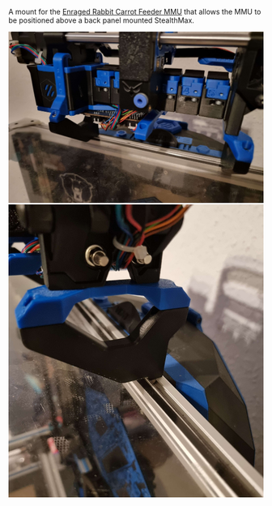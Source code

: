 A mount for the [Enraged Rabbit Carrot Feeder MMU](https://github.com/Enraged-Rabbit-Community/ERCF_v2) that allows the MMU to be positioned above a back panel mounted StealthMax.

![ERCF_Mount](image1.jpg)
<BR>
![ERCF_Mount](image2.jpg)
